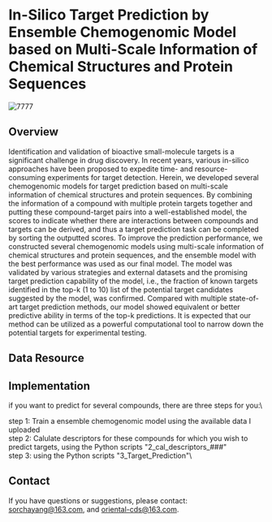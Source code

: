 # In-Silico Target Prediction by Ensemble Chemogenomic Model based on Multi-Scale Information of Chemical Structures and Protein Sequences

![7777](https://user-images.githubusercontent.com/106001963/169690953-8c947c7b-fe2a-42d0-8560-6585b9c439ad.png)

## Overview
Identification and validation of bioactive small-molecule targets is a significant challenge in drug discovery. In recent years, various in-silico approaches have been proposed to expedite time- and resource-consuming experiments for target detection. Herein, we developed several chemogenomic models for target prediction based on multi-scale information of chemical structures and protein sequences. By combining the information of a compound with multiple protein targets together and putting these compound-target pairs into a well-established model, the scores to indicate whether there are interactions between compounds and targets can be derived, and thus a target prediction task can be completed by sorting the outputted scores. To improve the prediction performance, we constructed several chemogenomic models using multi-scale information of chemical structures and protein sequences, and the ensemble model with the best performance was used as our final model. The model was validated by various strategies and external datasets and the promising target prediction capability of the model, i.e., the fraction of known targets identified in the top-k (1 to 10) list of the potential target candidates suggested by the model, was confirmed. Compared with multiple state-of-art target prediction methods, our model showed equivalent or better predictive ability in terms of the top-k predictions. It is expected that our method can be utilized as a powerful computational tool to narrow down the potential targets for experimental testing.

## Data Resource

## Implementation

if you want to predict for several compounds, there are three steps for you:\


  step 1: Train a ensemble chemogenomic model using the available data I uploaded\
  step 2: Calulate descriptors for these compounds for which you wish to predict targets, using the Python scripts "2_cal_descriptors_###"\
  step 3: using the Python scripts "3_Target_Prediction"\
  

  

## Contact
If you have questions or suggestions, please contact: sorchayang@163.com, and oriental-cds@163.com.
